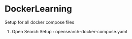 # DockerLearning
Setup for all docker compose files
1. Open Search Setup : opensearch-docker-compose.yaml
